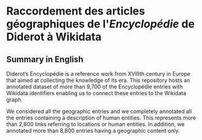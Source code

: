 # Raccordement des articles géographiques de l'_Encyclopédie_ de Diderot à Wikidata
## Summary in English
Diderot’s Encyclopédie is a reference work from XVIIIth century in Europe that aimed at collecting the knowledge of its era. This repository hosts an annotated dataset of more than 9,700 of the Encyclopédie entries with Wikidata identifiers enabling us to connect these entries to the Wikidata graph. 

We considered all the geographic entries and we completely annotated all the entries containing a description of human entities. This represents more than 2,600 links referring to locations or human entities. In addition, we annotated more than 8,800 entries having a geographic content only. 
